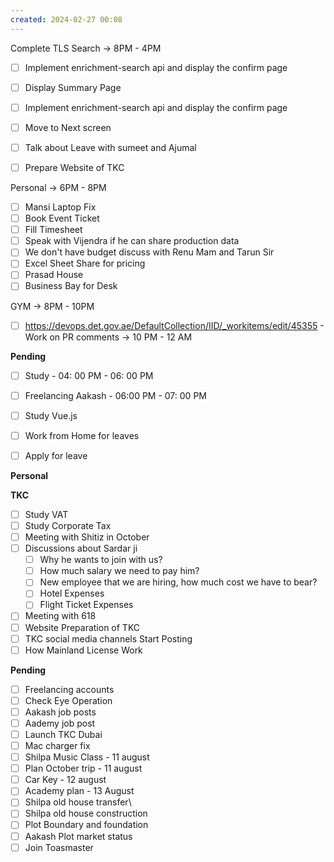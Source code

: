 ```yaml
---
created: 2024-02-27 00:08
---
```

Complete TLS Search -> 8PM - 4PM


- [ ] Implement enrichment-search api and display the confirm page
- [ ] Display Summary Page
- [ ] Implement enrichment-search api and display the confirm page
- [ ] Move to Next screen
- [ ] Talk about Leave with sumeet and Ajumal
- [ ] Prepare Website of TKC


Personal -> 6PM - 8PM

- [ ] Mansi Laptop Fix
- [ ] Book Event Ticket
- [ ] Fill Timesheet
- [ ] Speak with Vijendra if he can share production data
- [ ] We don't have budget discuss with Renu Mam and Tarun Sir
- [ ] Excel Sheet Share for pricing
- [ ] Prasad House
- [ ] Business Bay for Desk

GYM -> 8PM - 10PM


- [ ] https://devops.det.gov.ae/DefaultCollection/IID/_workitems/edit/45355 - Work on PR comments -> 10 PM - 12 AM

**Pending**

- [ ] Study - 04: 00 PM - 06: 00 PM
- [ ] Freelancing Aakash - 06:00 PM - 07: 00 PM
- [ ] Study Vue.js
- [ ] Work from Home for leaves
- [ ] Apply for leave


**Personal**


**TKC**

- [ ] Study VAT
- [ ] Study Corporate Tax
- [ ] Meeting with Shitiz in October
- [ ] Discussions about Sardar ji
	- [ ] Why he wants to join with us?
	- [ ] How much salary we need to pay him?
	- [ ] New employee that we are hiring, how much cost we have to bear?
	- [ ] Hotel Expenses
	- [ ] Flight Ticket Expenses
- [ ] Meeting with 618
- [ ] Website Preparation of TKC
- [ ] TKC social media channels Start Posting
- [ ] How Mainland License Work

**Pending**

- [ ] Freelancing accounts
- [ ] Check Eye Operation
- [ ] Aakash job posts
- [ ] Aademy job post
- [ ] Launch TKC Dubai
- [ ] Mac charger fix
- [ ] Shilpa Music Class - 11 august 
- [ ] Plan October trip - 11 august
- [ ] Car Key - 12 august
- [ ] Academy plan - 13 August
- [ ] Shilpa old house transfer\
- [ ] Shilpa old house construction
- [ ] Plot Boundary and foundation 
- [ ] Aakash Plot market status
- [ ] Join Toasmaster